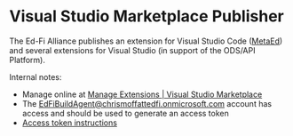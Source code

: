 # Visual Studio Marketplace Publisher

The Ed-Fi Alliance publishes an extension for Visual Studio Code
([MetaEd](https://marketplace.visualstudio.com/items?itemName=Ed-FiAlliance.vscode-metaed-ide))
and several extensions for Visual Studio (in support of the ODS/API Platform).

Internal notes:

- Manage online at [Manage Extensions | Visual Studio
  Marketplace](https://marketplace.visualstudio.com/manage/publishers/Ed-FiAlliance)
- The
  [EdFiBuildAgent@chrismoffattedfi.onmicrosoft.com](mailto:EdFiBuildAgent@chrismoffattedfi.onmicrosoft.com)
  account has access and should be used to generate an access token
- [Access token
  instructions](https://code.visualstudio.com/api/working-with-extensions/publishing-extension)
